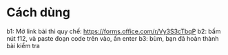 # Cách dùng
b1: Mở link bài thi quy chế: https://forms.office.com/r/Vy3S3cTbqP
b2: bấm nút f12, và paste đoạn code trên vào, ấn enter
b3: bùm, bạn đã hoàn thành bài kiểm tra